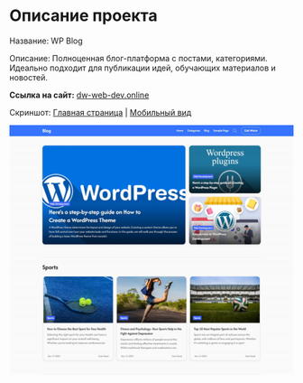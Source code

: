 # Описание проекта

Название: WP Blog

Описание: Полноценная блог-платформа с постами, категориями. Идеально подходит для публикации идей, обучающих материалов и новостей.

**Ссылка на сайт:** [dw-web-dev.online](https://dw-web-dev.online)

Скриншот: [Главная страница](https://github.com/DimaWide/06-pet-wp-blog-theme/blob/main/img/screencapture-dw-web-dev-online.jpg) | [Мобильный вид](https://github.com/DimaWide/06-pet-wp-blog-theme/blob/main/img/screencapture-dw-web-dev-online-mobile.jpg)


![Screenshot](https://github.com/DimaWide/06-pet-wp-blog-theme/blob/main/img/screencapture-dw-web-dev-online-1.jpg)